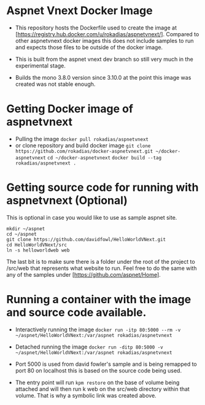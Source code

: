 Aspnet Vnext Docker Image
==================

* This repository hosts the Dockerfile used to create the image at [https://registry.hub.docker.com/u/rokadias/aspnetvnext/]. Compared to other aspnetvnext docker images this does not include samples to run and expects those files to be outside of the docker image.

* This is built from the aspnet vnext dev branch so still very much in the experimental stage.

* Builds the mono 3.8.0 version since 3.10.0 at the point this image was created was not stable enough. 

# Getting Docker image of aspnetvnext
* Pulling the image
  `docker pull rokadias/aspnetvnext`
* or clone repository and build docker image
  `git clone https://github.com/rokadias/docker-aspnetvnext.git ~/docker-aspnetvnext`
  `cd ~/docker-aspnetvnext`
  `docker build --tag rokadias/aspnetvnext .`

# Getting source code for running with aspnetvnext (Optional)
This is optional in case you would like to use as sample aspnet site.
  ```
  mkdir ~/aspnet
  cd ~/aspnet
  git clone https://github.com/davidfowl/HelloWorldVNext.git
  cd HelloWorldVNext/src
  ln -s helloworldweb web
  ```

The last bit is to make sure there is a folder under the root of the project to /src/web that represents what website to run. Feel free to do the same with any of the samples under [https://github.com/aspnet/Home].

# Running a container with the image and source code available.
* Interactively running the image
  `docker run -itp 80:5000 --rm -v ~/aspnet/HelloWorldVNext:/var/aspnet rokadias/aspnetvnext`
* Detached running the image
  `docker run -ditp 80:5000 -v ~/aspnet/HelloWorldVNext:/var/aspnet rokadias/aspnetvnext`

* Port 5000 is used from david fowler's sample and is being remapped to port 80 on localhost this is based on the source code being used.
* The entry point will run `kpm restore` on the base of volume being attached and will then run k web on the src/web directory within that volume. That is why a symbolic link was created above.